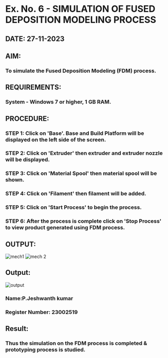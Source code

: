# Ex. No. 6 - SIMULATION OF FUSED DEPOSITION MODELING PROCESS

## DATE: 27-11-2023
## AIM:
### To simulate the Fused Deposition Modeling (FDM) process.

## REQUIREMENTS:
### System - Windows 7 or higher, 1 GB RAM.

## PROCEDURE:
### STEP 1: Click on 'Base'. Base and Build Platform will be displayed on the left side of the screen.
### STEP 2: Click on 'Extruder' then extruder and extruder nozzle will be displayed.
### STEP 3: Click on 'Material Spool' then material spool will be shown.
### STEP 4: Click on 'Filament' then filament will be added.
### STEP 5: Click on 'Start Process' to begin the process.
### STEP 6: After the process is complete click on 'Stop Process' to view product generated using FDM process.

## OUTPUT:
![mech1](https://github.com/Jeshwanthkumarpayyavula/Ex.-No---6.-SIMULATION-OF-FUSED-DEPOSITION-MODELING-PROCESS/assets/145742402/7714d26d-85b5-48b9-9310-2649f0037ea1)
![mech 2](https://github.com/Jeshwanthkumarpayyavula/Ex.-No---6.-SIMULATION-OF-FUSED-DEPOSITION-MODELING-PROCESS/assets/145742402/1517e98b-061c-48e8-8819-0b701d38cfd9)


## Output:
![output](https://github.com/Jeshwanthkumarpayyavula/Ex.-No---6.-SIMULATION-OF-FUSED-DEPOSITION-MODELING-PROCESS/assets/145742402/f4a36d35-e667-48a1-9fb0-d1beaef59733)


### Name:P.Jeshwanth kumar
### Register Number: 23002519

## Result:
### Thus the simulation on the FDM process is completed & prototyping process is studied.
